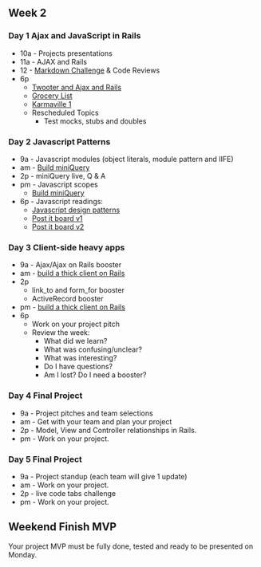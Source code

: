 ## Week 2

### Day 1 Ajax and JavaScript in Rails
- 10a - Projects presentations
- 11a - AJAX and Rails
- 12 - [Markdown Challenge](../../../../markdown-widget-challenge) &amp; Code Reviews
- 6p
  - [Twooter and Ajax and Rails](./discussions/twooter_rails_ajax/text.md)
  - [Grocery List](../../../../behavior-drill-grocery-list-challenge)
  - [Karmaville 1](../../../../karma-ville-1-too-slow-challenge)
  - Rescheduled Topics
    - Test mocks, stubs and doubles

### Day 2 Javascript Patterns

- 9a - Javascript modules (object literals, module pattern and IIFE)
- am - [Build miniQuery](../../../../miniQuery-challenge)
- 2p - miniQuery live, Q & A
- pm - Javascript scopes
  - [Build miniQuery](../../../../miniQuery-challenge)
- 6p - Javascript readings:
  - [Javascript design patterns](http://addyosmani.com/resources/essentialjsdesignpatterns/book/)
  - [Post it board v1](../../../../behavior-drill-post-it-board-v1-challenge)
  - [Post it board v2](../../../../behavior-drill-post-it-board-v2-challenge)

### Day 3 Client-side heavy apps

- 9a - Ajax/Ajax on Rails booster
- am - [build a thick client on Rails](../../../../build-a-thick-client-on-rails-challenge)
- 2p
   - link_to and form_for booster
   - ActiveRecord booster
- pm - [build a thick client on Rails](../../../../build-a-thick-client-on-rails-challenge)
- 6p
  - Work on your project pitch
  - Review the week:
    - What did we learn?
    - What was confusing/unclear?
    - What was interesting?
    - Do I have questions?
    - Am I lost? Do I need a booster?

### Day 4 Final Project

- 9a - Project pitches and team selections
- am - Get with your team and plan your project
- 2p - Model, View and Controller relationships in Rails.
- pm - Work on your project.

### Day 5 Final Project

- 9a - Project standup (each team will give 1 update)
- am - Work on your project.
- 2p - live code tabs challenge
- pm - Work on your project.


## Weekend Finish MVP
Your project MVP must be fully done, tested and ready to be presented on Monday.
